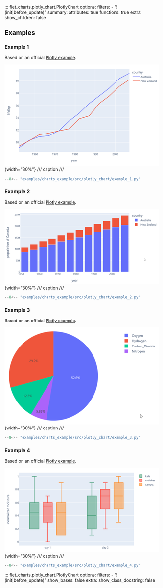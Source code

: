 ::: flet_charts.plotly_chart.PlotlyChart
    options:
        filters:
          - "!(init|before_update)"
        summary:
            attributes: true
            functions: true
        extra:
            show_children: false

## Examples

### Example 1

Based on an official [Plotly example](https://plotly.com/python/line-charts).

![PlotlyChart example 1](../examples/charts_example/src/plotly_chart/media/example_1.png){width="80%"}
/// caption
///

```python
--8<-- "examples/charts_example/src/plotly_chart/example_1.py"
```

### Example 2

Based on an official [Plotly example](https://plotly.com/python/bar-charts).

![PlotlyChart example 2](../examples/charts_example/src/plotly_chart/media/example_2.png){width="80%"}
/// caption
///

```python
--8<-- "examples/charts_example/src/plotly_chart/example_2.py"
```

### Example 3

Based on an official [Plotly example](https://plotly.com/python/pie-charts).

![PlotlyChart example 3](../examples/charts_example/src/plotly_chart/media/example_3.png){width="80%"}
/// caption
///

```python
--8<-- "examples/charts_example/src/plotly_chart/example_3.py"
```

### Example 4

Based on an official [Plotly example](https://plotly.com/python/box-plots).

![PlotlyChart example 4](../examples/charts_example/src/plotly_chart/media/example_4.png){width="80%"}
/// caption
///

```python
--8<-- "examples/charts_example/src/plotly_chart/example_4.py"
```

::: flet_charts.plotly_chart.PlotlyChart
    options:
        filters:
          - "!(init|before_update)"
        show_bases: false
        extra:
            show_class_docstring: false